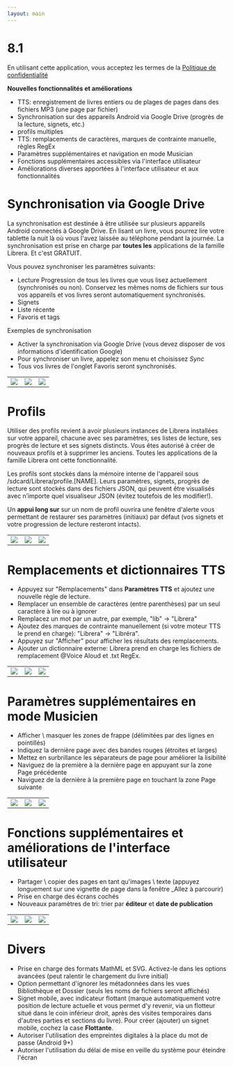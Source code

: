 ```yaml
---
layout: main
---
```


# 8.1

En utilisant cette application, vous acceptez les termes de la [Politique de confidentialité](/PrivacyPolicy/fr)

**Nouvelles fonctionnalités et améliorations**

* TTS: enregistrement de livres entiers ou de plages de pages dans des fichiers MP3 (une page par fichier)
* Synchronisation sur des appareils Android via Google Drive (progrès de la lecture, signets, etc.)
* profils multiples
* TTS: remplacements de caractères, marques de contrainte manuelle, règles RegEx
* Paramètres supplémentaires et navigation en mode Musician
* Fonctions supplémentaires accessibles via l'interface utilisateur
* Améliorations diverses apportées à l'interface utilisateur et aux fonctionnalités

# Synchronisation via Google Drive

La synchronisation est destinée à être utilisée sur plusieurs appareils Android connectés à Google Drive. En lisant un livre, vous pourrez lire votre tablette la nuit là où vous l'avez laissée au téléphone pendant la journée. La synchronisation est prise en charge par **toutes les** applications de la famille Librera. Et c'est GRATUIT.

Vous pouvez synchroniser les paramètres suivants:

* Lecture Progression de tous les livres que vous lisez actuellement (synchronisés ou non). Conservez les mêmes noms de fichiers sur tous vos appareils et vos livres seront automatiquement synchronisés.
* Signets
* Liste récente
* Favoris et tags

Exemples de synchronisation

* Activer la synchronisation via Google Drive (vous devez disposer de vos informations d'identification Google)
* Pour synchroniser un livre, appelez son menu et choisissez _Sync_
* Tous vos livres de l'onglet Favoris seront synchronisés.

||||
|-|-|-|
|![](1.png)|![](3.png)|![](2.png)|
 
 
# Profils

Utiliser des profils revient à avoir plusieurs instances de Librera installées sur votre appareil, chacune avec ses paramètres, ses listes de lecture, ses progrès de lecture et ses signets distincts. Vous êtes autorisé à créer de nouveaux profils et à supprimer les anciens. Toutes les applications de la famille Librera ont cette fonctionnalité.

Les profils sont stockés dans la mémoire interne de l'appareil sous /sdcard/Librera/profile.[NAME]. Leurs paramètres, signets, progrès de lecture sont stockés dans des fichiers JSON, qui peuvent être visualisés avec n’importe quel visualiseur JSON (évitez toutefois de les modifier!).

Un **appui long sur** sur un nom de profil ouvrira une fenêtre d'alerte vous permettant de restaurer ses paramètres (initiaux) par défaut (vos signets et votre progression de lecture resteront intacts).

||||
|-|-|-|
|![](4.png)|![](5.png)|![](6.png)|

# Remplacements et dictionnaires TTS

* Appuyez sur &quot;Remplacements&quot; dans **Paramètres TTS** et ajoutez une nouvelle règle de lecture.
* Remplacer un ensemble de caractères (entre parenthèses) par un seul caractère à lire ou à ignorer
* Remplacez un mot par un autre, par exemple, &quot;lib&quot; -&gt; &quot;Librera&quot;
* Ajoutez des marques de contrainte manuellement (si votre moteur TTS le prend en charge): &quot;Librera&quot; -&gt; &quot;Libréra&quot;.
* Appuyez sur &quot;Afficher&quot; pour afficher les résultats des remplacements.
* Ajouter un dictionnaire externe: Librera prend en charge les fichiers de remplacement @Voice Aloud et .txt RegEx.

||||
|-|-|-|
|![](7.png)|![](8.png)|![](9.png)|

# Paramètres supplémentaires en mode Musicien

* Afficher \ masquer les zones de frappe (délimitées par des lignes en pointillés)
* Indiquez la dernière page avec des bandes rouges (étroites et larges)
* Mettez en surbrillance les séparateurs de page pour améliorer la lisibilité
* Naviguez de la première à la dernière page en appuyant sur la zone Page précédente
* Naviguez de la dernière à la première page en touchant la zone Page suivante

||||
|-|-|-|
|![](10.png)|![](11.png)|![](12.png)|

# Fonctions supplémentaires et améliorations de l'interface utilisateur

* Partager \ copier des pages en tant qu'images \ texte (appuyez longuement sur une vignette de page dans la fenêtre _Allez à parcourir)
* Prise en charge des écrans cochés
* Nouveaux paramètres de tri: trier par **éditeur** et **date de publication**

||||
|-|-|-|
|![](13.png)|![](14.png)|![](15.png)|

# Divers

* Prise en charge des formats MathML et SVG. Activez-le dans les options avancées (peut ralentir le chargement du livre initial)
* Option permettant d'ignorer les métadonnées dans les vues Bibliothèque et Dossier (seuls les noms de fichiers seront affichés)
* Signet mobile, avec indicateur flottant (marque automatiquement votre position de lecture actuelle et vous permet d'y revenir, via un flotteur situé dans le coin inférieur droit, après des visites temporaires dans d'autres parties et sections du livre). Pour créer (ajouter) un signet mobile, cochez la case **Flottante**.
* Autoriser l'utilisation des empreintes digitales à la place du mot de passe (Android 9+)
* Autoriser l'utilisation du délai de mise en veille du système pour éteindre l'écran


